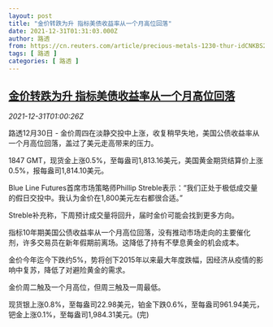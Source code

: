 ```yaml
---
layout: post
title: "金价转跌为升 指标美债收益率从一个月高位回落"
date: 2021-12-31T01:31:03.000Z
author: 路透
from: https://cn.reuters.com/article/precious-metals-1230-thur-idCNKBS2JA011
tags: [ 路透 ]
categories: [ 路透 ]
---
```

<!--1640914263000-->
[金价转跌为升 指标美债收益率从一个月高位回落](https://cn.reuters.com/article/precious-metals-1230-thur-idCNKBS2JA011)
------

<div>
<div><i>2021-12-31T01:00:26Z</i></div><p>路透12月30日 - 金价周四在淡静交投中上涨，收复稍早失地，美国公债收益率从一个月高位回落，盖过了美元走高带来的压力。</p><p>1847 GMT，现货金上涨0.5%，至每盎司1,813.16美元，美国黄金期货结算价上涨0.5%，报每盎司1,814.10美元。</p><p>Blue Line Futures首席市场策略师Phillip Streble表示：“我们正处于极低成交量的假日交投中。我认为金价在1,800美元左右都很合适。”</p><p>Streble补充称，下周预计成交量将回升，届时金价可能会找到更多方向。</p><p>指标10年期美国公债收益率从一个月高位回落，没有推动市场走向的主要催化剂，许多交易员在新年假期前离场。这降低了持有不孽息黄金的机会成本。</p><p>金价今年迄今下跌约5%，势将创下2015年以来最大年度跌幅，因经济从疫情的影响中复苏，降低了对避险黄金的需求。</p><p>金价周二触及一个月高位，但周三触及一周最低。</p><p>现货银上涨0.8%，至每盎司22.98美元，铂金下跌0.6%，至每盎司961.94美元，钯金上涨0.1%，至每盎司1,984.31美元。(完)</p>
</div>

